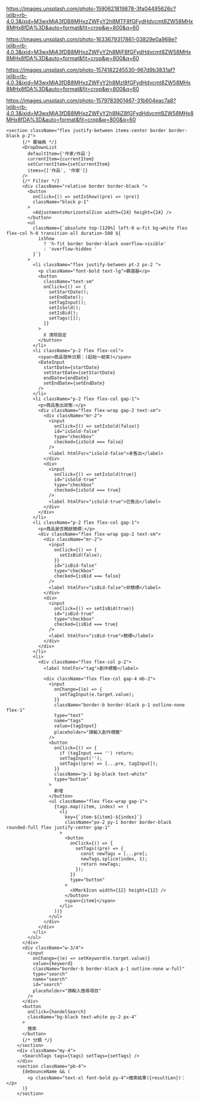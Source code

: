 https://images.unsplash.com/photo-1590621819878-3fa04495626c?ixlib=rb-4.0.3&ixid=M3wxMjA3fDB8MHxzZWFyY2h8MTF8fGFydHdvcmt8ZW58MHx8MHx8fDA%3D&auto=format&fit=crop&w=800&q=60

https://images.unsplash.com/photo-1633679317861-03829e0a968e?ixlib=rb-4.0.3&ixid=M3wxMjA3fDB8MHxzZWFyY2h8MjF8fGFydHdvcmt8ZW58MHx8MHx8fDA%3D&auto=format&fit=crop&w=800&q=60

https://images.unsplash.com/photo-1574182245530-967d9b3831af?ixlib=rb-4.0.3&ixid=M3wxMjA3fDB8MHxzZWFyY2h8Mzl8fGFydHdvcmt8ZW58MHx8MHx8fDA%3D&auto=format&fit=crop&w=800&q=60

https://images.unsplash.com/photo-1579783901467-31b604eac7a8?ixlib=rb-4.0.3&ixid=M3wxMjA3fDB8MHxzZWFyY2h8NjZ8fGFydHdvcmt8ZW58MHx8MHx8fDA%3D&auto=format&fit=crop&w=800&q=60

    <section className="flex justify-between items-center border border-black p-2">
          {/* 要抽換 */}
          <DropDownList
            defaultItem={'作家/作品'}
            currentItem={currentItem}
            setCurrentItem={setCurrentItem}
            items={['作品', '作家']}
          />
          {/* Filter */}
          <div className="relative border border-black ">
            <button
              onClick={() => setIsShow((pre) => !pre)}
              className="block p-1"
            >
              <AdjustmentsHorizontalIcon width={24} height={24} />
            </button>
            <ul
              className={`absolute top-[120%] left-0 w-fit bg-white flex flex-col h-0 transition-all duration-500 ${
                isShow
                  ? 'h-fit border border-black overflow-visible'
                  : 'overflow-hidden '
              }`}
            >
              <li className="flex justify-between pt-2 px-2 ">
                <p className="font-bold text-lg">篩選器</p>
                <button
                  className="text-sm"
                  onClick={() => {
                    setStartDate();
                    setEndDate();
                    setTagInput();
                    setIsSold();
                    setIsBid();
                    setTags([]);
                  }}
                >
                  X 清除設定
                </button>
              </li>
              <li className="p-2 flex flex-col">
                <span>商品發佈日期：(起始～結束)</span>
                <DateInput
                  startDate={startDate}
                  setStartDate={setStartDate}
                  endDate={endDate}
                  setEndDate={setEndDate}
                />
              </li>
              <li className="p-2 flex flex-col gap-1">
                <p>商品售出狀態:</p>
                <div className="flex flex-wrap gap-2 text-sm">
                  <div className="mr-2">
                    <input
                      onClick={() => setIsSold(false)}
                      id="isSold-false"
                      type="checkbox"
                      checked={isSold === false}
                    />
                    <label htmlFor="isSold-false">未售出</label>
                  </div>
                  <div>
                    <input
                      onClick={() => setIsSold(true)}
                      id="isSold-true"
                      type="checkbox"
                      checked={isSold === true}
                    />
                    <label htmlFor="isSold-true">已售出</label>
                  </div>
                </div>
              </li>
              <li className="p-2 flex flex-col gap-1">
                <p>商品是否開啟競標:</p>
                <div className="flex flex-wrap gap-2 text-sm">
                  <div className="mr-2">
                    <input
                      onClick={() => {
                        setIsBid(false);
                      }}
                      id="isBid-false"
                      type="checkbox"
                      checked={isBid === false}
                    />
                    <label htmlFor="isBid-false">非競標</label>
                  </div>
                  <div>
                    <input
                      onClick={() => setIsBid(true)}
                      id="isBid-true"
                      type="checkbox"
                      checked={isBid === true}
                    />
                    <label htmlFor="isBid-true">競標</label>
                  </div>
                </div>
              </li>
              <li>
                <div className="flex flex-col p-2">
                  <label htmlFor="tag">創作標籤</label>

                  <div className="flex flex-col gap-4 mb-2">
                    <input
                      onChange={(e) => {
                        setTagInput(e.target.value);
                      }}
                      className="border-b border-black p-1 outline-none flex-1"
                      type="text"
                      name="tags"
                      value={tagInput}
                      placeholder="請輸入創作標籤"
                    />
                    <button
                      onClick={() => {
                        if (tagInput === '') return;
                        setTagInput('');
                        setTags((pre) => [...pre, tagInput]);
                      }}
                      className="p-1 bg-black text-white"
                      type="button"
                    >
                      新增
                    </button>
                    <ul className="flex flex-wrap gap-1">
                      {tags.map((item, index) => (
                        <li
                          key={`item-${item}-${index}`}
                          className="px-2 py-1 border border-black rounded-full flex justify-center gap-1"
                        >
                          <button
                            onClick={() => {
                              setTags((pre) => {
                                const newTags = [...pre];
                                newTags.splice(index, 1);
                                return newTags;
                              });
                            }}
                            type="button"
                          >
                            <XMarkIcon width={12} height={12} />
                          </button>
                          <span>{item}</span>
                        </li>
                      ))}
                    </ul>
                  </div>
                </div>
              </li>
            </ul>
          </div>
          <div className="w-3/4">
            <input
              onChange={(e) => setKeyword(e.target.value)}
              value={keyword}
              className="border-b border-black p-1 outline-none w-full"
              type="search"
              name="search"
              id="search"
              placeholder="請輸入搜尋項目"
            />
          </div>
          <button
            onClick={handelSearch}
            className="bg-black text-white py-2 px-4"
          >
            搜索
          </button>
          {/* 分類 */}
        </section>
        <div className="my-4">
          <SearchTags tags={tags} setTags={setTags} />
        </div>
        <section className="pb-4">
          {debounceName && (
            <p className="text-xl font-bold py-4">搜索結果({resultLen})：</p>
          )}
        </section>
